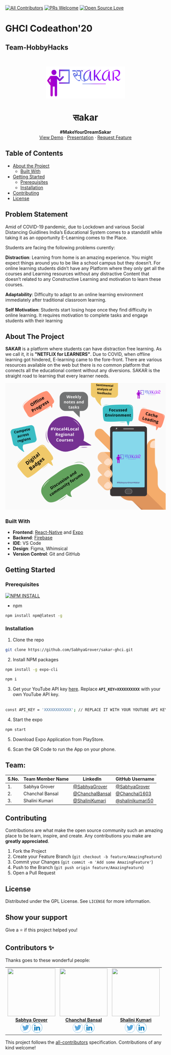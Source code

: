 <!--
<!-- ALL-CONTRIBUTORS-BADGE:START - Do not remove or modify this section -->
[![All Contributors](https://img.shields.io/badge/all_contributors-2-orange.svg?style=flat-square)](#contributors-) [![PRs Welcome](https://img.shields.io/badge/PRs-welcome-brightgreen.svg?style=flat&logo=github)](https://github.com/SabhyaGrover/sakar-ghci)  [![Open Source Love](https://badges.frapsoft.com/os/v2/open-source.svg?v=103)](https://github.com/SabhyaGrover/sakar-ghci)
<!-- ALL-CONTRIBUTORS-BADGE:END -->






<!-- PROJECT SHIELDS -->
<!--
*** I'm using markdown "reference style" links for readability.
*** Reference links are enclosed in brackets [ ] instead of parentheses ( ).
*** See the bottom of this document for the declaration of the reference variables
*** for contributors-url, forks-url, etc. This is an optional, concise syntax you may use.
*** https://www.markdownguide.org/basic-syntax/#reference-style-links
-->


# GHCI Codeathon'20
## Team-HobbyHacks



<!-- PROJECT LOGO -->
<br />
<p align="center">
  <a href="https://github.com/SabhyaGrover/sakar-ghci" >
    <img src="assets/6OEYgIQ - Imgur.png" alt="Logo" width="250" height="100">
  </a>

  <h1 align="center">सakar</h1>

  <p align="center">
  <b>#MakeYourDreamSakar</b>
    <br />
    <a href="https://expo.io/@hobbyhacks/sakar">View Demo</a>
    ·
    <a href="https://www.canva.com/design/DAEEf8oucD0/i_lWhFL7RlochasNVcZ9aQ/view?utm_content=DAEEf8oucD0&utm_campaign=designshare&utm_medium=link&utm_source=publishsharelink">Presentation</a>
    ·
    <a href="https://github.com/SabhyaGrover/sakar-ghci/issues">Request Feature</a>
  </p>
</p>



<!-- TABLE OF CONTENTS -->
## Table of Contents

* [About the Project](#about-the-project)
  * [Built With](#built-with)
* [Getting Started](#getting-started)
  * [Prerequisites](#prerequisites)
  * [Installation](#installation)
* [Contributing](#contributing)
* [License](#license)


## Problem Statement
Amid of COVID-19 pandemic, due to Lockdown and various Social Distancing Guidlines India’s Educational System comes to a standstill while taking it as an opportunity E-Learning comes to the Place.

Students are facing the following problems curently:

<b>Distraction</b>: Learning from home is an amazing experience. You might expect things around you to be like a school campus but they doesn’t. For online learning students didn’t have any Platform where they only get all the courses and Learning resources without any distractive Content that  doesn’t related to any Constructive Learning and motivation to learn these courses.

<b>Adaptability</b>: Difficulty to adapt to an online learning environment immediately after traditional classroom learning.

<b>Self Motivation</b>: Students start losing hope once they find difficulty in online learning. It requires motivation to complete tasks and engage students with their learning


<!-- ABOUT THE PROJECT -->
## About The Project

<b>SAKAR</b> is a platform where students can have distraction free learning. As we call it, it is <b>"NETFLIX for LEARNERS"</b>. Due to COVID, when offline learning got hindered, E-learning
came to the fore-front. There are various resources available on the web but there is no common platform that connects all the educational content without any diversions. SAKAR is the straight road to learning that every learner needs.
<p align="center">
 <img src="assets/images/features.png" alt="features" >
</p>

### Built With

- **Frontend**: [React-Native](https://reactnative.dev/) and [Expo](https://expo.io/)
- **Backend**: [Firebase](https://firebase.google.com/)
- **IDE**: VS Code
- **Design**: Figma, Whimsical
- **Version Control**: Git and GitHub


<!-- GETTING STARTED -->
## Getting Started

### Prerequisites   
[![NPM INSTALL](http://img.shields.io/badge/npm-install-blue.svg?style=flat&logo=npm)](https://docs.npmjs.com/getting-started/installing-npm-packages-locally) 
* npm
```sh
npm install npm@latest -g
```

### Installation


1. Clone the repo
```sh
git clone https://github.com/SabhyaGrover/sakar-ghci.git
```
2. Install NPM packages
```sh
npm install -g expo-cli
```
```sh
npm i
```
3. Get your YouTube API key [here](https://developers.google.com/youtube/v3/getting-started). Replace **`API_KEY=XXXXXXXXXX`** with your own YouTube API key.

```sh

const API_KEY = 'XXXXXXXXXXXX'; // REPLACE IT WITH YOUR YOUTUBE API KEY

```
4. Start the expo
```sh
npm start
```
5. Download Expo Application from PlayStore.

6. Scan the QR Code to run the App on your phone.

## Team:


| S.No. | Team Member Name | LinkedIn | GitHub Username |
| --------------- | --------------- | --------------- | --------------- |
| 1. | Sabhya Grover | [@SabhyaGrover](https://www.linkedin.com/in/sabhyagrover/) | [@SabhyaGrover](https://github.com/SabhyaGrover) |
| 2. | Chanchal Bansal | [@ChanchalBansal](https://www.linkedin.com/in/chanchal-bansal-4b6778193/)| [@Chanchal1603](https://github.com/Chanchal1603)  |
| 3. | Shalini Kumari | [@ShaliniKumari](https://www.linkedin.com/in/shalinikumari50/) | [@shalinikumari50](https://github.com/shalinikumari50)  |



<!-- CONTRIBUTING -->
## Contributing

Contributions are what make the open source community such an amazing place to be learn, inspire, and create. Any contributions you make are **greatly appreciated**.

1. Fork the Project
2. Create your Feature Branch (`git checkout -b feature/AmazingFeature`)
3. Commit your Changes (`git commit -m 'Add some AmazingFeature'`)
4. Push to the Branch (`git push origin feature/AmazingFeature`)
5. Open a Pull Request



<!-- LICENSE -->
## License

Distributed under the GPL License. See `LICENSE` for more information.

## Show your support

Give a ⭐️ if this project helped you!



## Contributors ✨

Thanks goes to these wonderful people:

<!-- ALL-CONTRIBUTORS-LIST:START - Do not remove or modify this section -->
<!-- prettier-ignore-start -->
<!-- markdownlint-disable -->
<table>
  <tr>
    <td align="center"><a href="https://github.com/SabhyaGrover"><img src="https://avatars1.githubusercontent.com/u/43875565?v=4" width=150px height=150px;" alt=""/><br /><b>Sabhya Grover</b></a><br /><a href="https://twitter.com/GroverSabhya"><img src="assets/twitter.png" width="32px" height="32px"></a> <a href="https://www.linkedin.com/in/sabhyagrover/"><img src="assets/linkedin.png" width="32px" height="32px"></a></td>
    <td align="center"><a href="https://github.com/Chanchal1603"><img src="https://avatars3.githubusercontent.com/u/58745337?v=4"width=150px height=150px;" alt=""/><br /><b>Chanchal Bansal</b></a><br /><a href="https://twitter.com/Chancha40039094"><img src="assets/twitter.png" width="32px" height="32px"></a> <a href="https://www.linkedin.com/in/chanchal-bansal-4b6778193/"><img src="assets/linkedin.png" width="32px" height="32px"></a></td>
   <td align="center"><a href="https://github.com/shalinikumari50"><img src="https://avatars0.githubusercontent.com/u/48484815?v=4" width=150px height=150px;" alt=""/><br /><b>Shalini Kumari</b></a><br /><a href="https://twitter.com/shalinikumari50"><img src="assets/twitter.png" width="32px" height="32px"></a> <a href="https://www.linkedin.com/in/shalinikumari50"><img src="assets/linkedin.png" width="32px" height="32px"></a></td>

  </tr>
</table>






This project follows the [all-contributors](https://github.com/all-contributors/all-contributors) specification. Contributions of any kind welcome!
